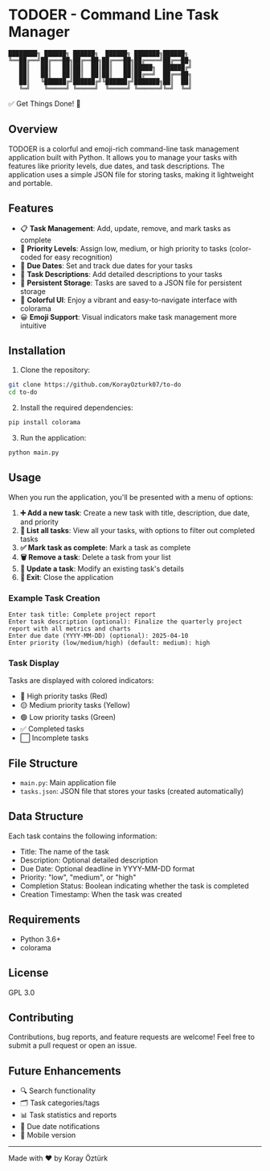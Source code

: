 # TODOER - Command Line Task Manager

```
████████╗ ██████╗ ██████╗  ██████╗ ███████╗██████╗ 
╚══██╔══╝██╔═══██╗██╔══██╗██╔═══██╗██╔════╝██╔══██╗
   ██║   ██║   ██║██║  ██║██║   ██║█████╗  ██████╔╝
   ██║   ██║   ██║██║  ██║██║   ██║██╔══╝  ██╔══██╗
   ██║   ╚██████╔╝██████╔╝╚██████╔╝███████╗██║  ██║
   ╚═╝    ╚═════╝ ╚═════╝  ╚═════╝ ╚══════╝╚═╝  ╚═╝
```

✅ Get Things Done! 🚀

## Overview

TODOER is a colorful and emoji-rich command-line task management application built with Python. It allows you to manage your tasks with features like priority levels, due dates, and task descriptions. The application uses a simple JSON file for storing tasks, making it lightweight and portable.

## Features

- 📋 **Task Management**: Add, update, remove, and mark tasks as complete
- 🎯 **Priority Levels**: Assign low, medium, or high priority to tasks (color-coded for easy recognition)
- 📅 **Due Dates**: Set and track due dates for your tasks
- 📝 **Task Descriptions**: Add detailed descriptions to your tasks
- 💾 **Persistent Storage**: Tasks are saved to a JSON file for persistent storage
- 🎨 **Colorful UI**: Enjoy a vibrant and easy-to-navigate interface with colorama
- 😀 **Emoji Support**: Visual indicators make task management more intuitive

## Installation

1. Clone the repository:
```bash
git clone https://github.com/KorayOzturk07/to-do
cd to-do
```

2. Install the required dependencies:
```bash
pip install colorama
```

3. Run the application:
```bash
python main.py
```

## Usage

When you run the application, you'll be presented with a menu of options:

1. **➕ Add a new task**: Create a new task with title, description, due date, and priority
2. **📜 List all tasks**: View all your tasks, with options to filter out completed tasks
3. **✅ Mark task as complete**: Mark a task as complete
4. **🗑️ Remove a task**: Delete a task from your list
5. **📝 Update a task**: Modify an existing task's details
6. **👋 Exit**: Close the application

### Example Task Creation

```
Enter task title: Complete project report
Enter task description (optional): Finalize the quarterly project report with all metrics and charts
Enter due date (YYYY-MM-DD) (optional): 2025-04-10
Enter priority (low/medium/high) (default: medium): high
```

### Task Display

Tasks are displayed with colored indicators:
- 🔴 High priority tasks (Red)
- 🟡 Medium priority tasks (Yellow)
- 🟢 Low priority tasks (Green)
- ✅ Completed tasks
- ⬜ Incomplete tasks

## File Structure

- `main.py`: Main application file
- `tasks.json`: JSON file that stores your tasks (created automatically)

## Data Structure

Each task contains the following information:
- Title: The name of the task
- Description: Optional detailed description
- Due Date: Optional deadline in YYYY-MM-DD format
- Priority: "low", "medium", or "high"
- Completion Status: Boolean indicating whether the task is completed
- Creation Timestamp: When the task was created

## Requirements

- Python 3.6+
- colorama

## License

GPL 3.0

## Contributing

Contributions, bug reports, and feature requests are welcome! Feel free to submit a pull request or open an issue.

## Future Enhancements

- 🔍 Search functionality
- 🗂️ Task categories/tags
- 📊 Task statistics and reports
- 🔔 Due date notifications
- 📱 Mobile version

---

Made with ❤️ by Koray Öztürk

